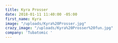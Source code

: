 ```yaml
---
title: Kyra Prosser
date: 2018-01-11 11:40:00 -05:00
first_name: Kyra
image: "/uploads/Kyra%20Prosser.jpg"
crazy_image: "/uploads/Kyra%20Prosser%20fun.jpg"
company: 'Tubatomic '
---
```


